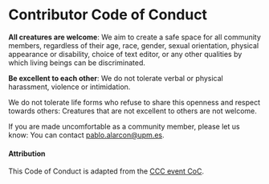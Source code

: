 # Contributor Code of Conduct

**All creatures are welcome**: We aim to create a safe space for all community members, regardless of their age, race, gender, sexual orientation, physical appearance or disability, choice of text editor, or any other qualities by which living beings can be discriminated.

**Be excellent to each other**: We do not tolerate verbal or physical harassment, violence or intimidation.

We do not tolerate life forms who refuse to share this openness and respect towards others: Creatures that are not excellent to others are not welcome.

If you are made uncomfortable as a community member, please let us know: You can contact [pablo.alarcon@upm.es](mailto:pablo.alarcon@upm.es). 

#### Attribution

This Code of Conduct is adapted from the [CCC event CoC](https://www.ccc.de/en/updates/2016/a-reminder-to-be-excellent-to-each-other).